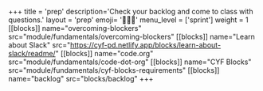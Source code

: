 +++
title = 'prep'
description='Check your backlog and come to class with questions.'
layout = 'prep'
emoji= '🧑🏾‍💻'
menu_level = ['sprint']
weight = 1
[[blocks]]
name="overcoming-blockers"
src="module/fundamentals/overcoming-blockers"
[[blocks]]
name="Learn about Slack"
src="https://cyf-pd.netlify.app/blocks/learn-about-slack/readme/"
[[blocks]]
name="code.org"
src="module/fundamentals/code-dot-org"
[[blocks]]
name="CYF Blocks"
src="module/fundamentals/cyf-blocks-requirements"
[[blocks]]
name="backlog"
src="blocks/backlog"
+++
